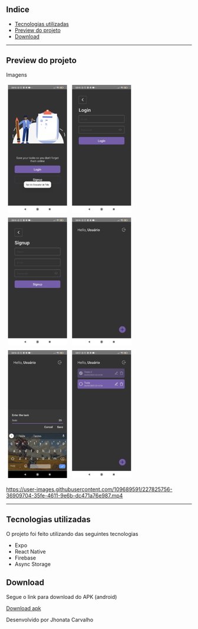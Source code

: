 ## Indice

- [Tecnologias utilizadas](#-tecnologias-utilizadas)
- [Preview do projeto](#-preview-do-projeto)
- [Download](#-Download)

---

## Preview do projeto

Imagens

<div style="flex-direction: row">
  <img style="margin: 5px" alt="home" src="https://github.com/SaveTheForest/TodoList/blob/main/src/githubAssets/Screenshot_2023-03-26-23-15-49-561_com.todo.jpg?raw=true" 
  width="160">
    <img style="margin: 5px" alt="home" src="https://github.com/SaveTheForest/TodoList/blob/main/src/githubAssets/Screenshot_2023-03-26-23-15-52-085_com.todo.jpg?raw=true" 
  width="160">
   <img style="margin: 5px" alt="home" src="https://github.com/SaveTheForest/TodoList/blob/main/src/githubAssets/Screenshot_2023-03-26-23-15-55-305_com.todo.jpg?raw=true" 
  width="160">
   <img style="margin: 5px" alt="home" src="https://github.com/SaveTheForest/TodoList/blob/main/src/githubAssets/Screenshot_2023-03-26-23-16-44-425_com.todo.jpg?raw=true" 
  width="160">
   <img style="margin: 5px" alt="home" src="https://github.com/SaveTheForest/TodoList/blob/main/src/githubAssets/Screenshot_2023-03-26-23-16-51-906_com.todo.jpg?raw=true" 
  width="160">
   <img style="margin: 5px" alt="home" src="https://github.com/SaveTheForest/TodoList/blob/main/src/githubAssets/Screenshot_2023-03-26-23-17-02-270_com.todo.jpg?raw=true" 
  width="160">


  https://user-images.githubusercontent.com/109689591/227825756-36909704-35fe-4611-9e6b-dc471a76e987.mp4




</div>

---

## Tecnologias utilizadas

O projeto foi feito utilizando das seguintes tecnologias

- Expo
- React Native
- Firebase
- Async Storage

## Download

Segue o link para download do APK (android)

[Download apk](https://github.com/SaveTheForest/TodoList/raw/main/src/githubAssets/application-9be7609d-241d-483e-907f-6a40f0bf5559.apk)

Desenvolvido por Jhonata Carvalho
